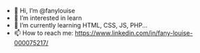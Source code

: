 - 👋 Hi, I’m @fanylouise
- 👀 I’m interested in learn
- 🌱 I’m currently learning HTML, CSS, JS, PHP...
- 📫 How to reach me: https://www.linkedin.com/in/fany-louise-000075217/

<!---
fanylouise/fanylouise is a ✨ special ✨ repository because its `README.md` (this file) appears on your GitHub profile.
You can click the Preview link to take a look at your changes.
--->
